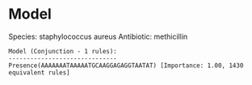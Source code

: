 
# Model

Species: staphylococcus aureus
Antibiotic: methicillin

```
Model (Conjunction - 1 rules):
------------------------------
Presence(AAAAAAATAAAAATGCAAGGAGAGGTAATAT) [Importance: 1.00, 1430 equivalent rules]

```

